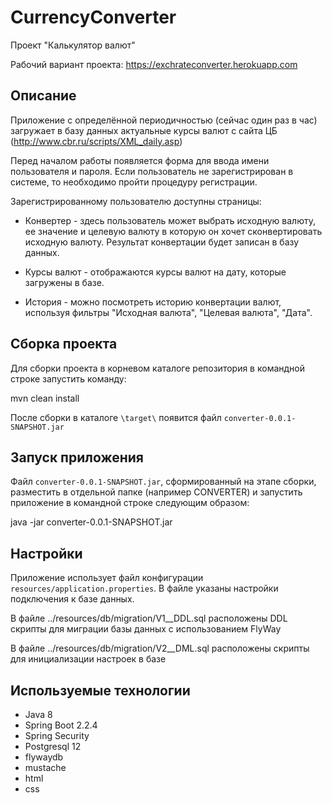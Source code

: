 # CurrencyConverter
Проект "Калькулятор валют"

Рабочий вариант проекта: https://exchrateconverter.herokuapp.com

Описание
------
Приложение с определённой периодичностью (сейчас один раз в час) загружает в базу данных актуальные курсы валют с сайта ЦБ 
(http://www.cbr.ru/scripts/XML_daily.asp)

Перед началом работы появляется форма для ввода имени пользователя и пароля. Если пользователь не зарегистрирован в системе, 
то необходимо пройти процедуру регистрации.

Зарегистрированному пользователю доступны страницы:

- Конвертер - здесь пользователь может выбрать исходную валюту, ее значение и целевую валюту в которую он хочет сконвертировать
  исходную валюту. Результат конвертации будет записан в базу данных.
            
- Курсы валют - отображаются курсы валют на дату, которые загружены в базе.

- История - можно посмотреть историю конвертации валют, используя фильтры "Исходная валюта", "Целевая валюта", "Дата". 

Сборка проекта
------
Для сборки проекта в корневом каталоге репозитория в командной строке запустить команду:

mvn clean install

После сборки в каталоге `\target\` появится файл `converter-0.0.1-SNAPSHOT.jar`

Запуск приложения
------
Файл `converter-0.0.1-SNAPSHOT.jar`, сформированный на этапе сборки, разместить в отдельной папке (например CONVERTER)
и запустить приложение в командной строке следующим образом:

java -jar converter-0.0.1-SNAPSHOT.jar

Настройки
------
Приложение использует файл конфигурации `resources/application.properties`. В файле указаны настройки подключения к базе данных.

В файле ../resources/db/migration/V1__DDL.sql расположены DDL скрипты для миграции базы данных c использованием FlyWay

В файле ../resources/db/migration/V2__DML.sql расположены скрипты для инициализации настроек в базе

Используемые технологии
-------
* Java 8
* Spring Boot 2.2.4
* Spring Security
* Postgresql 12
* flywaydb
* mustache
* html
* css

